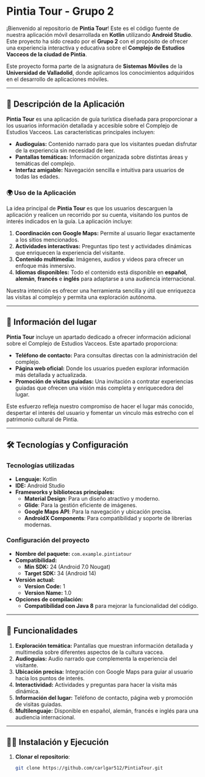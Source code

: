 # Pintia Tour - Grupo 2

¡Bienvenido al repositorio de **Pintia Tour**! Este es el código fuente de nuestra aplicación móvil desarrollada en **Kotlin** utilizando **Android Studio**. Este proyecto ha sido creado por el **Grupo 2** con el propósito de ofrecer una experiencia interactiva y educativa sobre el **Complejo de Estudios Vacceos de la ciudad de Pintia**.

Este proyecto forma parte de la asignatura de **Sistemas Móviles** de la **Universidad de Valladolid**, donde aplicamos los conocimientos adquiridos en el desarrollo de aplicaciones móviles.

---

## 📱 Descripción de la Aplicación

**Pintia Tour** es una aplicación de guía turística diseñada para proporcionar a los usuarios información detallada y accesible sobre el Complejo de Estudios Vacceos. Las características principales incluyen:

- **Audioguías:** Contenido narrado para que los visitantes puedan disfrutar de la experiencia sin necesidad de leer.
- **Pantallas temáticas:** Información organizada sobre distintas áreas y temáticas del complejo.
- **Interfaz amigable:** Navegación sencilla e intuitiva para usuarios de todas las edades.

### 🌍 Uso de la Aplicación
La idea principal de **Pintia Tour** es que los usuarios descarguen la aplicación y realicen un recorrido por su cuenta, visitando los puntos de interés indicados en la guía. La aplicación incluye:

1. **Coordinación con Google Maps:** Permite al usuario llegar exactamente a los sitios mencionados.
2. **Actividades interactivas:** Preguntas tipo test y actividades dinámicas que enriquecen la experiencia del visitante.
3. **Contenido multimedia:** Imágenes, audios y videos para ofrecer un enfoque más inmersivo.
4. **Idiomas disponibles:** Todo el contenido está disponible en **español**, **alemán**, **francés** e **inglés** para adaptarse a una audiencia internacional.

Nuestra intención es ofrecer una herramienta sencilla y útil que enriquezca las visitas al complejo y permita una exploración autónoma.

---

## 📖 Información del lugar

**Pintia Tour** incluye un apartado dedicado a ofrecer información adicional sobre el Complejo de Estudios Vacceos. Este apartado proporciona:

- **Teléfono de contacto:** Para consultas directas con la administración del complejo.
- **Página web oficial:** Donde los usuarios pueden explorar información más detallada y actualizada.
- **Promoción de visitas guiadas:** Una invitación a contratar experiencias guiadas que ofrecen una visión más completa y enriquecedora del lugar.

Este esfuerzo refleja nuestro compromiso de hacer el lugar más conocido, despertar el interés del usuario y fomentar un vínculo más estrecho con el patrimonio cultural de Pintia.

---

## 🛠️ Tecnologías y Configuración

### Tecnologías utilizadas
- **Lenguaje:** Kotlin
- **IDE:** Android Studio
- **Frameworks y bibliotecas principales:**
  - **Material Design**: Para un diseño atractivo y moderno.
  - **Glide**: Para la gestión eficiente de imágenes.
  - **Google Maps API**: Para la navegación y ubicación precisa.
  - **AndroidX Components**: Para compatibilidad y soporte de librerías modernas.

### Configuración del proyecto
- **Nombre del paquete:** `com.example.pintiatour`
- **Compatibilidad:**
  - **Min SDK:** 24 (Android 7.0 Nougat)
  - **Target SDK:** 34 (Android 14)
- **Versión actual:**
  - **Version Code:** 1
  - **Version Name:** 1.0
- **Opciones de compilación:**
  - **Compatibilidad con Java 8** para mejorar la funcionalidad del código.

---

## 🚀 Funcionalidades

1. **Exploración temática:** Pantallas que muestran información detallada y multimedia sobre diferentes aspectos de la cultura vaccea.
2. **Audioguías:** Audio narrado que complementa la experiencia del visitante.
3. **Ubicación precisa:** Integración con Google Maps para guiar al usuario hacia los puntos de interés.
4. **Interactividad:** Actividades y preguntas para hacer la visita más dinámica.
5. **Información del lugar:** Teléfono de contacto, página web y promoción de visitas guiadas.
6. **Multilenguaje:** Disponible en español, alemán, francés e inglés para una audiencia internacional.

---

## 👩‍💻 Instalación y Ejecución

1. **Clonar el repositorio**:
   ```bash
   git clone https://github.com/carlgar512/PintiaTour.git
